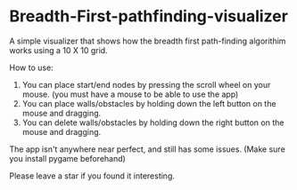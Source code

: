 # Breadth-First-pathfinding-visualizer
A simple visualizer that shows how the breadth first path-finding algorithim works using a 10 X 10 grid.

How to use:
1. You can place start/end nodes by pressing the scroll wheel on your mouse. (you must have a mouse to be able to use the app)
2. You can place walls/obstacles by holding down the left button on the mouse and dragging.
3. You can delete walls/obstacles by holding down the right button on the mouse and dragging.

The app isn't anywhere near perfect, and still has some issues.
(Make sure you install pygame beforehand)

Please leave a star if you found it interesting.

